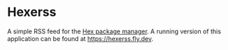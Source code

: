 # Hexerss

A simple RSS feed for the [Hex package manager](https://hex.pm/). A running version of this application can be found at https://hexerss.fly.dev.

